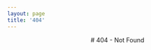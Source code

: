 ```yaml
---
layout: page
title: '404'
---
```


<div markdown="1" style="text-align: center;">
# 404 - Not Found
</div>